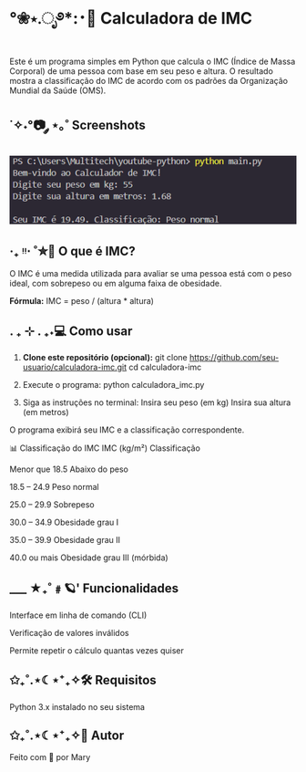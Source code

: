 # °❀⋆.ೃ࿔*:･🧮 Calculadora de IMC

Este é um programa simples em Python que calcula o IMC (Índice de Massa Corporal) de uma pessoa com base em seu peso e altura. O resultado mostra a classificação do IMC de acordo com os padrões da Organização Mundial da Saúde (OMS).

## ˙✧˖°📷 ༘ ⋆｡˚ Screenshots

![IMC](imc.png)

## ‧₊ ᵎᵎ⋅ ˚✮📌 O que é IMC?

O IMC é uma medida utilizada para avaliar se uma pessoa está com o peso ideal, com sobrepeso ou em alguma faixa de obesidade.

**Fórmula:**
IMC = peso / (altura * altura)

## . ₊ ⊹ . ₊˖💻 Como usar

1. **Clone este repositório (opcional):**
   git clone https://github.com/seu-usuario/calculadora-imc.git
   cd calculadora-imc

2. Execute o programa:
python calculadora_imc.py

3. Siga as instruções no terminal:
Insira seu peso (em kg)
Insira sua altura (em metros)

O programa exibirá seu IMC e a classificação correspondente.

📊 Classificação do IMC
IMC (kg/m²)	Classificação

Menor que 18.5	Abaixo do peso

18.5 – 24.9	Peso normal

25.0 – 29.9	Sobrepeso

30.0 – 34.9	Obesidade grau I

35.0 – 39.9	Obesidade grau II

40.0 ou mais	Obesidade grau III (mórbida)

## ___ ★₊˚﹟🪐' Funcionalidades
Interface em linha de comando (CLI)

Verificação de valores inválidos

Permite repetir o cálculo quantas vezes quiser

## ✩₊˚.⋆☾⋆⁺₊✧🛠️ Requisitos
Python 3.x instalado no seu sistema

## ✩₊˚.⋆☾⋆⁺₊✧📄 Autor
Feito com 💙 por Mary
